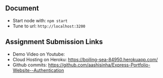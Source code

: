 ## Document
* Start node with:  ``` npm start ```
* Tune to url: ``` http://localhost:3200 ```

## Assignment Submission Links
* Demo Video on Youtube:
* Cloud Hosting on Heroku: https://boiling-sea-84950.herokuapp.com/
* Github commits: https://github.com/aashisinha/Express-Portfolio-Website--Authentication




